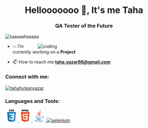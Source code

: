 <h1 align="center">Hellooooooo 👋, It's me Taha</h1>
<h3 align="center">QA Tester of the Future</h3>

<p align="left"> <img src="https://komarev.com/ghpvc/?username=taaaaahaaaaa&label=Profile%20views&color=0e75b6&style=flat" alt="taaaaahaaaaa" /> </p>
<img align="right" alt = "coding" width="400"src ="https://raw.githubusercontent.com/gist/MedRedha/fd8e2481bde2610c96b9aafde543879c/raw/88624e8d31c4295973dcb7c900dacf0edc0a6d99/coding.gif">

-  💥 I’m currently working on a  **Project**

- 📫 How to reach me **taha.yazar66@gmail.com**

<h3 align="left">Connect with me:</h3>
<p align="left">
<a href="https://linkedin.com/in/tahafurkanyazar" target="blank"><img align="center" src="https://raw.githubusercontent.com/rahuldkjain/github-profile-readme-generator/master/src/images/icons/Social/linked-in-alt.svg" alt="tahafurkanyazar" height="30" width="40" /></a>
</p>

<h3 align="left">Languages and Tools:</h3>
<p align="left"> <a href="https://www.w3schools.com/css/" target="_blank" rel="noreferrer"> <img src="https://raw.githubusercontent.com/devicons/devicon/master/icons/css3/css3-original-wordmark.svg" alt="css3" width="40" height="40"/> </a> <a href="https://www.w3.org/html/" target="_blank" rel="noreferrer"> <img src="https://raw.githubusercontent.com/devicons/devicon/master/icons/html5/html5-original-wordmark.svg" alt="html5" width="40" height="40"/> </a> <a href="https://www.java.com" target="_blank" rel="noreferrer"> <img src="https://raw.githubusercontent.com/devicons/devicon/master/icons/java/java-original.svg" alt="java" width="40" height="40"/> </a> <a href="https://www.selenium.dev" target="_blank" rel="noreferrer"> <img src="https://raw.githubusercontent.com/detain/svg-logos/780f25886640cef088af994181646db2f6b1a3f8/svg/selenium-logo.svg" alt="selenium" width="40" height="40"/> </a> </p>

